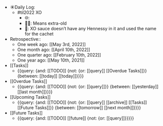 - ☀️Daily Log:
    - #til2022 XO
        - 🌐: 
        - 💁‍♂️: Means extra-old 
        - 🤔: XO sauce doesn’t have any Hennessy in it and used the name for the cachet
- Retrospective::
    - One week ago: [[May 3rd, 2022]]
    - One month ago: [[April 10th, 2022]]
    - One quarter ago: [[February 10th, 2022]]
    - One year ago: [[May 10th, 2021]]
- [[Tasks]]
    - {{query: {and: [[TODO]] {not: {or: [[query]] [[Overdue Tasks]]}} {between: [[today]] [[today]]}}}}
- [[Overdue Tasks]]
    - {{query: {and: [[TODO]] {not: {or: [[query]]}} {between: [[yesterday]] [[last month]]}}}}
- [[Upcoming Tasks]]
    - {{query: {and: [[TODO]] {not: {or: [[query]] [[archive]] [[Tasks]] [[Future Tasks]]}} {between: [[tomorrow]] [[next month]]}}}}
- [[Future Tasks]]
    - {{query: {and: [[TODO]] [[future]] {not: {or: [[query]]}}}}}
